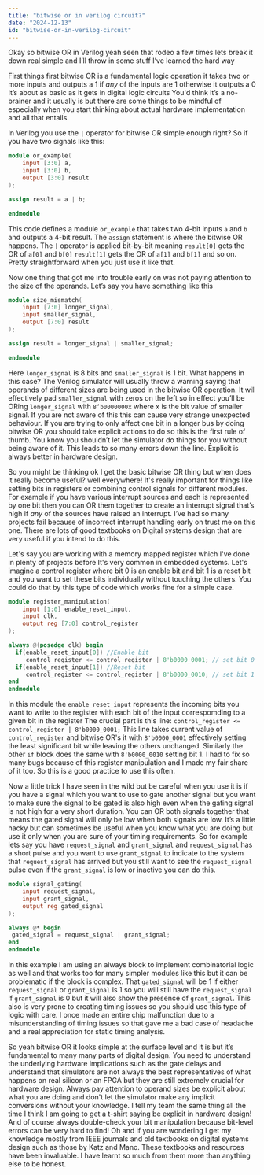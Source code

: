 ```yaml
---
title: "bitwise or in verilog circuit?"
date: "2024-12-13"
id: "bitwise-or-in-verilog-circuit"
---
```


Okay so bitwise OR in Verilog yeah seen that rodeo a few times lets break it down real simple and I’ll throw in some stuff I’ve learned the hard way

First things first bitwise OR is a fundamental logic operation it takes two or more inputs and outputs a 1 if *any* of the inputs are 1 otherwise it outputs a 0 It’s about as basic as it gets in digital logic circuits You'd think it’s a no-brainer and it usually is but there are some things to be mindful of especially when you start thinking about actual hardware implementation and all that entails.

In Verilog you use the `|` operator for bitwise OR simple enough right? So if you have two signals like this:

```verilog
module or_example(
    input [3:0] a,
    input [3:0] b,
    output [3:0] result
);

assign result = a | b;

endmodule
```

This code defines a module `or_example` that takes two 4-bit inputs `a` and `b` and outputs a 4-bit result. The `assign` statement is where the bitwise OR happens. The `|` operator is applied bit-by-bit meaning `result[0]` gets the OR of `a[0]` and `b[0]` `result[1]` gets the OR of `a[1]` and `b[1]` and so on. Pretty straightforward when you just use it like that.

Now one thing that got me into trouble early on was not paying attention to the size of the operands. Let’s say you have something like this

```verilog
module size_mismatch(
    input [7:0] longer_signal,
    input smaller_signal,
    output [7:0] result
);

assign result = longer_signal | smaller_signal;

endmodule
```

Here `longer_signal` is 8 bits and `smaller_signal` is 1 bit. What happens in this case? The Verilog simulator will usually throw a warning saying that operands of different sizes are being used in the bitwise OR operation. It will effectively pad `smaller_signal` with zeros on the left so in effect you’ll be ORing `longer_signal` with `8’b0000000x` where x is the bit value of smaller signal. If you are not aware of this this can cause very strange unexpected behaviour. If you are trying to only affect one bit in a longer bus by doing bitwise OR you should take explicit actions to do so this is the first rule of thumb. You know you shouldn’t let the simulator do things for you without being aware of it. This leads to so many errors down the line. Explicit is always better in hardware design.

So you might be thinking ok I get the basic bitwise OR thing but when does it really become useful? well everywhere! It's really important for things like setting bits in registers or combining control signals for different modules. For example if you have various interrupt sources and each is represented by one bit then you can OR them together to create an interrupt signal that’s high if *any* of the sources have raised an interrupt. I’ve had so many projects fail because of incorrect interrupt handling early on trust me on this one. There are lots of good textbooks on Digital systems design that are very useful if you intend to do this.

Let's say you are working with a memory mapped register which I've done in plenty of projects before It's very common in embedded systems. Let's imagine a control register where bit 0 is an enable bit and bit 1 is a reset bit and you want to set these bits individually without touching the others. You could do that by this type of code which works fine for a simple case.

```verilog
module register_manipulation(
    input [1:0] enable_reset_input,
    input clk,
    output reg [7:0] control_register
);

always @(posedge clk) begin
  if(enable_reset_input[0]) //Enable bit 
     control_register <= control_register | 8'b0000_0001; // set bit 0
  if(enable_reset_input[1]) //Reset bit
     control_register <= control_register | 8'b0000_0010; // set bit 1
end
endmodule
```

In this module the `enable_reset_input` represents the incoming bits you want to write to the register with each bit of the input correspomding to a given bit in the register The crucial part is this line: `control_register <= control_register | 8'b0000_0001;` This line takes current value of `control_register` and bitwise OR's it with `8'b0000_0001` effectively setting the least significant bit while leaving the others unchanged. Similarly the other `if` block does the same with `8'b0000_0010` setting bit 1. I had to fix so many bugs because of this register manipulation and I made my fair share of it too. So this is a good practice to use this often.

Now a little trick I have seen in the wild but be careful when you use it is if you have a signal which you want to use to gate another signal but you want to make sure the signal to be gated is also high even when the gating signal is not high for a very short duration. You can OR both signals together that means the gated signal will only be low when both signals are low. It’s a little hacky but can sometimes be useful when you know what you are doing but use it only when you are sure of your timing requirements. So for example lets say you have `request_signal` and `grant_signal` and `request_signal` has a short pulse and you want to use `grant_signal` to indicate to the system that `request_signal` has arrived but you still want to see the `request_signal` pulse even if the `grant_signal` is low or inactive you can do this.

```verilog
module signal_gating(
    input request_signal,
    input grant_signal,
    output reg gated_signal
);

always @* begin
 gated_signal = request_signal | grant_signal;
end
endmodule
```
In this example I am using an always block to implement combinatorial logic as well and that works too for many simpler modules like this but it can be problematic if the block is complex. That `gated_signal` will be 1 if either `request_signal` or `grant_signal` is 1 so you will still have the `request_signal` if `grant_signal` is 0 but it will also show the presence of `grant_signal`. This also is very prone to creating timing issues so you should use this type of logic with care. I once made an entire chip malfunction due to a misunderstanding of timing issues so that gave me a bad case of headache and a real appreciation for static timing analysis.

So yeah bitwise OR it looks simple at the surface level and it is but it’s fundamental to many many parts of digital design. You need to understand the underlying hardware implications such as the gate delays and understand that simulators are not always the best representatives of what happens on real silicon or an FPGA but they are still extremely crucial for hardware design. Always pay attention to operand sizes be explicit about what you are doing and don't let the simulator make any implicit conversions without your knowledge. I tell my team the same thing all the time I think I am going to get a t-shirt saying be explicit in hardware design! And of course always double-check your bit manipulation because bit-level errors can be very hard to find! Oh and if you are wondering I get my knowledge mostly from IEEE journals and old textbooks on digital systems design such as those by Katz and Mano. These textbooks and resources have been invaluable. I have learnt so much from them more than anything else to be honest.
